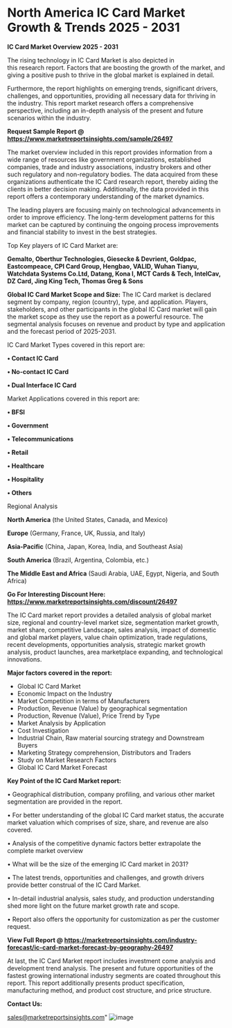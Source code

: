  # North America IC Card Market Growth & Trends 2025 - 2031

<Strong> IC Card Market Overview 2025 - 2031</strong>

The rising technology in IC Card Market is also depicted in this research report. Factors that are boosting the growth of the market, and giving a positive push to thrive in the global market is explained in detail.

Furthermore, the report highlights on emerging trends, significant drivers, challenges, and opportunities, providing all necessary data for thriving in the industry. This report market research offers a comprehensive perspective, including an in-depth analysis of the present and future scenarios within the industry.

<strong>Request Sample Report @ <a href=https://www.marketreportsinsights.com/sample/26497>https://www.marketreportsinsights.com/sample/26497</a></strong>

The market overview included in this report provides information from a wide range of resources like government organizations, established companies, trade and industry associations, industry brokers and other such regulatory and non-regulatory bodies. The data acquired from these organizations authenticate the IC Card research report, thereby aiding the clients in better decision making. Additionally, the data provided in this report offers a contemporary understanding of the market dynamics.

The leading players are focusing mainly on technological advancements in order to improve efficiency. The long-term development patterns for this market can be captured by continuing the ongoing process improvements and financial stability to invest in the best strategies.

Top Key players of IC Card Market are:

<strong>Gemalto, Oberthur Technologies, Giesecke & Devrient, Goldpac, Eastcompeace, CPI Card Group, Hengbao, VALID, Wuhan Tianyu, Watchdata Systems Co.Ltd, Datang, Kona I, MCT Cards & Tech, IntelCav, DZ Card, Jing King Tech, Thomas Greg & Sons</strong>

<strong><b>Global IC Card Market Scope and Size:</b></strong>
The IC Card market is declared segment by company, region (country), type, and application. Players, stakeholders, and other participants in the global IC Card market will gain the market scope as they use the report as a powerful resource. The segmental analysis focuses on revenue and product by type and application and the forecast period of 2025-2031.

IC Card Market Types covered in this report are:

<strong>• Contact IC Card

• No-contact IC Card

• Dual Interface IC Card</strong>

Market Applications covered in this report are:

<strong>• BFSI

• Government

• Telecommunications

• Retail

• Healthcare

• Hospitality

• Others</strong> 

Regional Analysis

<strong>North America</strong> (the United States, Canada, and Mexico)

<strong>Europe</strong> (Germany, France, UK, Russia, and Italy)

<strong>Asia-Pacific</strong> (China, Japan, Korea, India, and Southeast Asia)

<strong>South America</strong> (Brazil, Argentina, Colombia, etc.)

<strong>The Middle East and Africa</strong> (Saudi Arabia, UAE, Egypt, Nigeria, and South Africa)

<strong>Go For Interesting Discount Here: <a href=https://www.marketreportsinsights.com/discount/26497>https://www.marketreportsinsights.com/discount/26497</a></strong>

The IC Card market report provides a detailed analysis of global market size, regional and country-level market size, segmentation market growth, market share, competitive Landscape, sales analysis, impact of domestic and global market players, value chain optimization, trade regulations, recent developments, opportunities analysis, strategic market growth analysis, product launches, area marketplace expanding, and technological innovations.

<strong><b>Major factors covered in the report:</b></strong>
<ul>
  <li>Global IC Card Market </li>
  <li>Economic Impact on the Industry</li>
  <li>Market Competition in terms of Manufacturers</li>
  <li>Production, Revenue (Value) by geographical segmentation</li>
  <li>Production, Revenue (Value), Price Trend by Type</li>
  <li>Market Analysis by Application</li>
  <li>Cost Investigation</li>
  <li>Industrial Chain, Raw material sourcing strategy and Downstream Buyers</li>
  <li>Marketing Strategy comprehension, Distributors and Traders</li>
  <li>Study on Market Research Factors</li>
  <li>Global IC Card Market Forecast</li>
</ul>

<strong><b>Key Point of the IC Card Market report:</b></strong>

• Geographical distribution, company profiling, and various other market segmentation are provided in the report.

• For better understanding of the global IC Card market status, the accurate market valuation which comprises of size, share, and revenue are also covered.

• Analysis of the competitive dynamic factors better extrapolate the complete market overview

• What will be the size of the emerging IC Card market in 2031?

• The latest trends, opportunities and challenges, and growth drivers provide better construal of the IC Card Market.

• In-detail industrial analysis, sales study, and production understanding shed more light on the future market growth rate and scope.

• Report also offers the opportunity for customization as per the customer request.

<strong><b>View Full Report @ <a href=https://marketreportsinsights.com/industry-forecast/ic-card-market-forecast-by-geography-26497>https://marketreportsinsights.com/industry-forecast/ic-card-market-forecast-by-geography-26497</a></b></strong>


At last, the IC Card Market report includes investment come analysis and development trend analysis. The present and future opportunities of the fastest growing international industry segments are coated throughout this report. This report additionally presents product specification, manufacturing method, and product cost structure, and price structure.

<strong>Contact Us:</strong>

sales@marketreportsinsights.com"
![image](https://github.com/user-attachments/assets/4d5bf2f6-cf94-48f1-badc-918a8e5ea20b)
